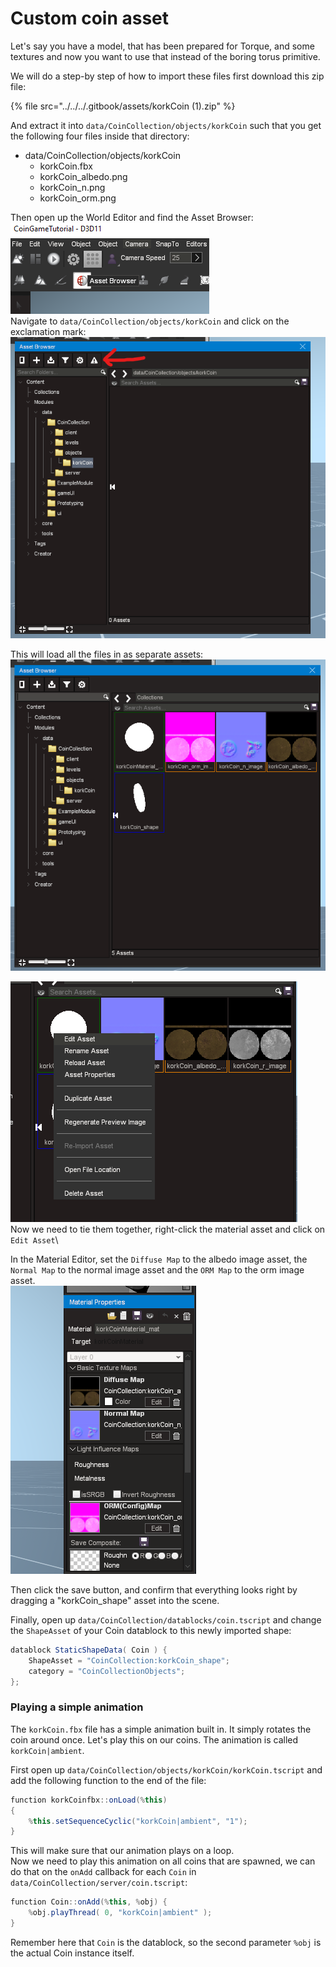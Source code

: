 # Custom coin asset

Let's say you have a model, that has been prepared for Torque, and some textures and now you want to use that instead of the boring torus primitive.

We will do a step-by step of how to import these files first download this zip file:

{% file src="../../../.gitbook/assets/korkCoin (1).zip" %}

And extract it into `data/CoinCollection/objects/korkCoin` such that you get the following four files inside that directory:

* data/CoinCollection/objects/korkCoin
  * korkCoin.fbx
  * korkCoin\_albedo.png
  * korkCoin\_n.png
  * korkCoin\_orm.png

Then open up the World Editor and find the Asset Browser:\
![](<../../../.gitbook/assets/image (1) (1) (1) (1).png>)\
Navigate to `data/CoinCollection/objects/korkCoin` and click on the exclamation mark:\
![](<../../../.gitbook/assets/image (5) (1).png>)

This will load all the files in as separate assets:\
![](<../../../.gitbook/assets/image (14).png>)

![](<../../../.gitbook/assets/image (13).png>)\
Now we need to tie them together, right-click the material asset and click on `Edit Asset`\


In the Material Editor, set the `Diffuse Map` to the albedo image asset, the `Normal Map` to the normal image asset and the `ORM Map` to the orm image asset.\
![](<../../../.gitbook/assets/image (11).png>)

Then click the save button, and confirm that everything looks right by dragging a "korkCoin\_shape" asset into the scene.

Finally, open up `data/CoinCollection/datablocks/coin.tscript` and change the `ShapeAsset` of your Coin datablock to this newly imported shape:

```csharp
datablock StaticShapeData( Coin ) {
    ShapeAsset = "CoinCollection:korkCoin_shape";
    category = "CoinCollectionObjects";
};
```

### Playing a simple animation

The `korkCoin.fbx` file has a simple animation built in. It simply rotates the coin around once. Let's play this on our coins. The animation is called `korkCoin|ambient`.

First open up `data/CoinCollection/objects/korkCoin/korkCoin.tscript` and add the following function to the end of the file:

```csharp
function korkCoinfbx::onLoad(%this)
{
    %this.setSequenceCyclic("korkCoin|ambient", "1");
}
```

This will make sure that our animation plays on a loop. \
Now we need to play this animation on all coins that are spawned, we can do that on the `onAdd` callback for each `Coin` in `data/CoinCollection/server/coin.tscript`:

```csharp
function Coin::onAdd(%this, %obj) {
    %obj.playThread( 0, "korkCoin|ambient" );
}
```

Remember here that `Coin` is the datablock, so the second parameter `%obj` is the actual Coin instance itself.&#x20;
